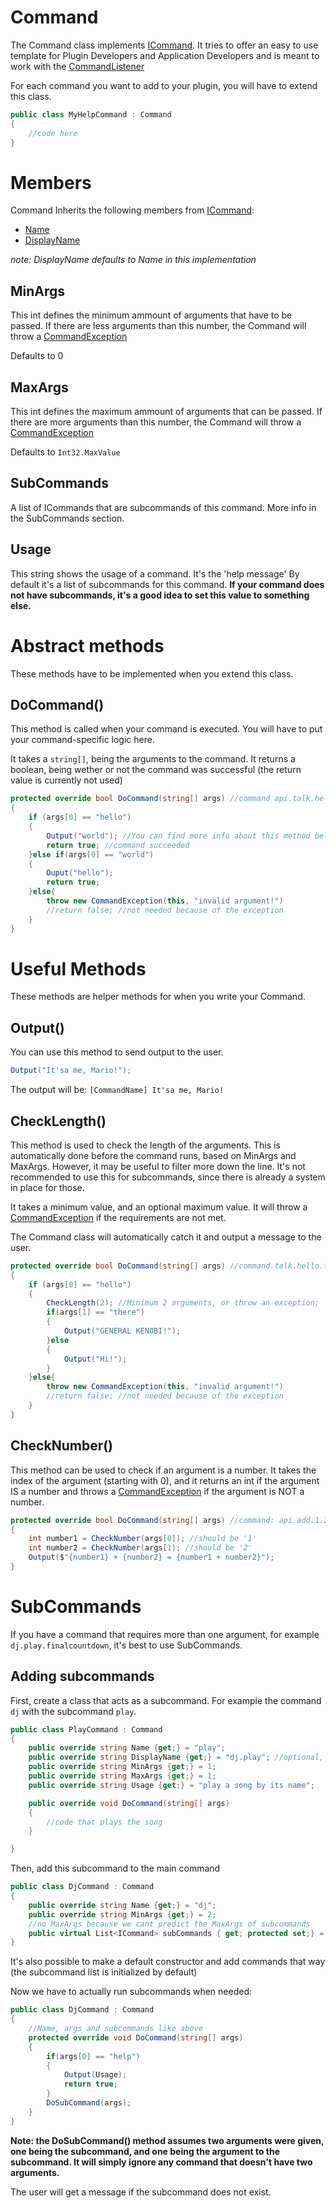 # Command
The Command class implements [ICommand](ICommand.md).
It tries to offer an easy to use template for Plugin Developers and Application Developers and is meant to work with the [CommandListener](CommandListener.md)

For each command you want to add to your plugin, you will have to extend this class.
```csharp
public class MyHelpCommand : Command
{
    //code here
}
```

# Members
Command Inherits the following members from [ICommand](ICommand.md):
* [Name](ICommand.md#Name)
* [DisplayName](ICommand.md#DisplayName) 

*note: DisplayName defaults to Name in this implementation*

## MinArgs
This int defines the minimum ammount of arguments that have to be passed. 
If there are less arguments than this number, the Command will throw a [CommandException](CommandException.md)

Defaults to 0

## MaxArgs
This int defines the maximum ammount of arguments that can be passed.
If there are more arguments than this number, the Command will throw a [CommandException](CommandException.md)

Defaults to ``Int32.MaxValue``

## SubCommands
A list of ICommands that are subcommands of this command.
More info in the SubCommands section.

## Usage
This string shows the usage of a command. It's the 'help message'
By default it's a list of subcommands for this command.
**If your command does not have subcommands, it's a good idea to set this value to something else.**

# Abstract methods
These methods have to be implemented when you extend this class.

## DoCommand()
This method is called when your command is executed.
You will have to put your command-specific logic here.

It takes a ``string[]``, being the arguments to the command.
It returns a boolean, being wether or not the command was successful (the return value is currently not used)

```csharp
protected override bool DoCommand(string[] args) //command api.talk.hello 
{
    if (args[0] == "hello")
    {
        Output("world"); //You can find more info about this method below
        return true; //command succeeded
    }else if(args[0] == "world")
    {
        Ouput("hello");
        return true;
    }else{
        throw new CommandException(this, "invalid argument!")
        //return false; //not needed because of the exception
    }
}
```

# Useful Methods
These methods are helper methods for when you write your Command.

## Output()
You can use this method to send output to the user.
```csharp
Output("It'sa me, Mario!");
```
The output will be:
``[CommandName] It'sa me, Mario!``

## CheckLength()
This method is used to check the length of the arguments.
This is automatically done before the command runs, based on MinArgs and MaxArgs. However, it may be useful to filter more down the line. It's not recommended to use this for subcommands, since there is already a system in place for those.

It takes a minimum value, and an optional maximum value.
It will throw a [CommandException](CommandException.md) if the requirements are not met.

The Command class will automatically catch it and output a message to the user.

```csharp
protected override bool DoCommand(string[] args) //command.talk.hello.there
{
    if (args[0] == "hello")
    {
        CheckLength(2); //Minimum 2 arguments, or throw an exception;
        if(args[1] == "there")
        {
            Output("GENERAL KENOBI!");
        }else
        {
            Output("Hi!");
        }
    }else{
        throw new CommandException(this, "invalid argument!")
        //return false; //not needed because of the exception
    }
}
```

## CheckNumber()
This method can be used to check if an argument is a number.
It takes the index of the argument (starting with 0), and it returns an int if the argument IS a number and throws a [CommandException](CommandException.md) if the argument is NOT a number.

```csharp
protected override bool DoCommand(string[] args) //command: api.add.1.2
{
    int number1 = CheckNumber(args[0]); //should be '1'
    int number2 = CheckNumber(args[1); //should be '2'
    Output($"{number1} + {number2} = {number1 + number2}");
}
```
# SubCommands
If you have a command that requires more than one argument,
for example ``dj.play.finalcountdown``, it's best to use SubCommands.

## Adding subcommands
First, create a class that acts as a subcommand.
For example the command ``dj`` with the subcommand ``play``.

```csharp
public class PlayCommand : Command
{
    public override string Name {get;} = "play";
    public override string DisplayName {get;} = "dj.play"; //optional, defaults to 'play' in this case.
    public override string MinArgs {get;} = 1;
    public override string MaxArgs {get;} = 1;
    public override string Usage {get;} = "play a song by its name";

    public override void DoCommand(string[] args)
    {
        //code that plays the song
    }

}
```
Then, add this subcommand to the main command
```csharp
public class DjCommand : Command
{
    public override string Name {get;} = "dj";
    public override string MinArgs {get;} = 2;
    //no MaxArgs because we cant predict the MaxArgs of subcommands
    public virtual List<ICommand> subCommands { get; protected set;} = new List<ICommand>(){new PlayCommand()};
}
```
It's also possible to make a default constructor and add commands that way (the subcommand list is initialized by default)

Now we have to actually run subcommands when needed:
```csharp
public class DjCommand : Command
{
    //Name, args and subcommands like above
    protected override void DoCommand(string[] args)
    {
        if(args[0] == "help")
        {
            Output(Usage);
            return true;
        }
        DoSubCommand(args); 
    }
}
```
**Note: the DoSubCommand() method assumes two arguments were given, one being the subcommand, and one being the argument to the subcommand. It will simply ignore any command that doesn't have two arguments.**

The user will get a message if the subcommand does not exist.
